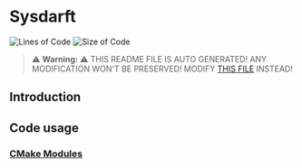 # Sysdarft
![Lines of Code](https://img.shields.io/badge/ProjectLines-3773-cyan)
![Size of Code](https://img.shields.io/badge/ProjectSize-368%20K-yellow)

> ⚠️ **Warning:** ⚠️ THIS README FILE IS AUTO GENERATED! ANY MODIFICATION WON'T BE PRESERVED! MODIFY [THIS FILE](scripts/res/README.md) INSTEAD!


## Introduction

## Code usage
### [CMake Modules](./cmake_modules/Modules.md)
